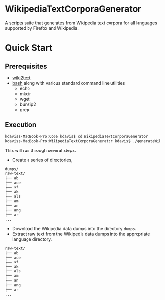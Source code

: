 # WikipediaTextCorporaGenerator
A scripts suite that generates from Wikipedia text corpora for all languages supported by Firefox and Wikipedia.

# Quick Start

## Prerequisites

- [wiki2text](https://github.com/rspeer/wiki2text)
- [bash](http://www.gnu.org/software/bash/) along with various standard command line utilities
  - echo
  - mkdir
  - wget
  - bunzip2
  - grep

## Execution

```bash
kdaviss-MacBook-Pro:Code kdavis$ cd WikipediaTextCorporaGenerator
kdaviss-MacBook-Pro:WikipediaTextCorporaGenerator kdavis$ ./generateWikipediaTextCorpora.sh
```

This will run through several steps:

* Create a series of directories,
```bash
dumps/
raw-text/
├── ab
├── ace
├── af
├── ak
├── als
├── am
├── an
├── ang
├── ar
...
```
* Download the Wikipedia data dumps into the directory `dumps`.
* Extract raw text from the Wikipedia data dumps into the appropriate language directory.
```bash
raw-text/
├── ab
├── ace
├── af
├── ak
├── als
├── am
├── an
├── ang
├── ar
...
```
